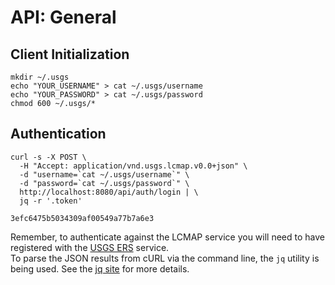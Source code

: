 # API: General

## Client Initialization

```shell
mkdir ~/.usgs
echo "YOUR_USERNAME" > cat ~/.usgs/username
echo "YOUR_PASSWORD" > cat ~/.usgs/password
chmod 600 ~/.usgs/*
```

## Authentication

```shell
curl -s -X POST \
  -H "Accept: application/vnd.usgs.lcmap.v0.0+json" \
  -d "username=`cat ~/.usgs/username`" \
  -d "password=`cat ~/.usgs/password`" \
  http://localhost:8080/api/auth/login | \
  jq -r '.token'
```
```shell
3efc6475b5034309af00549a77b7a6e3
```

<aside class="info">
Remember, to authenticate against the LCMAP service you will need to have registered with the <a href="https://ers.cr.usgs.gov/login/">USGS ERS</a> service.
</aside>

<aside class="info">
To parse the JSON results from cURL via the command line, the <code>jq</code>  utility is being used. See the <a href="https://stedolan.github.io/jq/">jq site</a> for more details.
</aside>
